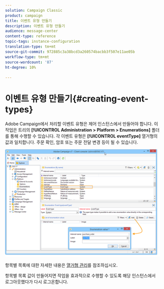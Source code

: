 ```yaml
---
solution: Campaign Classic
product: campaign
title: 이벤트 유형 만들기
description: 이벤트 유형 만들기
audience: message-center
content-type: reference
topic-tags: instance-configuration
translation-type: tm+mt
source-git-commit: 972885c3a38bcd3a260574bacbb3f507e11ae05b
workflow-type: tm+mt
source-wordcount: '87'
ht-degree: 10%

---
```



# 이벤트 유형 만들기{#creating-event-types}

Adobe Campaign에서 처리할 이벤트 유형은 제어 인스턴스에서 만들어야 합니다. 이 작업은 트리의 **[!UICONTROL Administration > Platform > Enumerations]** 폴더를 통해 수행할 수 있습니다. 각 이벤트 유형은 **[!UICONTROL eventType]** 열거형의 값과 일치합니다. 주문 확인, 암호 또는 주문 전달 변경 등이 될 수 있습니다.

![](assets/messagecenter_eventtype_enum_001.png)

항목별 목록에 대한 자세한 내용은 [열거형 관리](../../platform/using/managing-enumerations.md)를 참조하십시오.

항목별 목록 값이 만들어지면 작업을 효과적으로 수행할 수 있도록 해당 인스턴스에서 로그아웃했다가 다시 로그온합니다.
